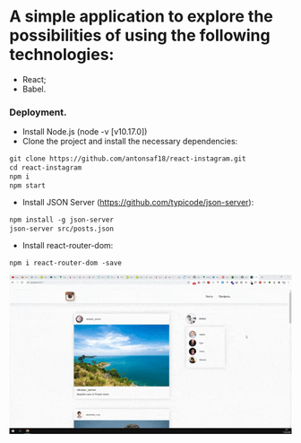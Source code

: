 # A simple application to explore the possibilities of using the following technologies:
-  React;
-  Babel.

### Deployment.
- Install Node.js (node -v  [v10.17.0])
- Clone the project and install the necessary dependencies:
```
git clone https://github.com/antonsaf18/react-instagram.git
cd react-instagram
npm i
npm start
```
- Install JSON Server (https://github.com/typicode/json-server):
```
npm install -g json-server
json-server src/posts.json
```
- Install react-router-dom:
```
npm i react-router-dom -save
```
<img style="width: 1150px" src="demo.gif" alt="">
